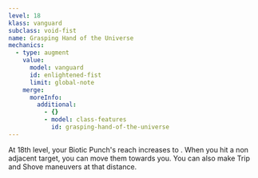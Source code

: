 ```yaml
---
level: 18
klass: vanguard
subclass: void-fist
name: Grasping Hand of the Universe
mechanics:
  - type: augment
    value:
      model: vanguard
      id: enlightened-fist
      limit: global-note
    merge:
      moreInfo:
        additional:
          - {}
          - model: class-features
            id: grasping-hand-of-the-universe
---
```

At 18th level, your Biotic Punch's reach increases to <me-distance length="25" />. When you hit a non
adjacent target, you can move them <me-distance length="10" /> towards you. You can also make
Trip and Shove maneuvers at that distance.

